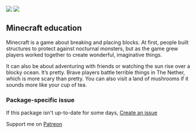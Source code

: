[![](https://img.shields.io/chocolatey/v/minecraft-education?color=green&label=minecraft-education)](https://chocolatey.org/packages/minecraft-education) [![](https://img.shields.io/chocolatey/dt/minecraft-education)](https://chocolatey.org/packages/minecraft-education)

## Minecraft education
Minecraft is a game about breaking and placing blocks. At first, people built structures to protect against nocturnal
monsters, but as the game grew players worked together to create wonderful, imaginative things.

It can also be about adventuring with friends or watching the sun rise over a blocky ocean. It’s pretty. Brave 
players battle terrible things in The Nether, which is more scary than pretty. You can also visit a land of mushrooms 
if it sounds more like your cup of tea.

### Package-specific issue
If this package isn't up-to-date for some days, [Create an issue](https://github.com/tunisiano187/Chocolatey-packages/issues/new/choose)

Support me on [Patreon](https://www.patreon.com/bePatron?u=39585820)